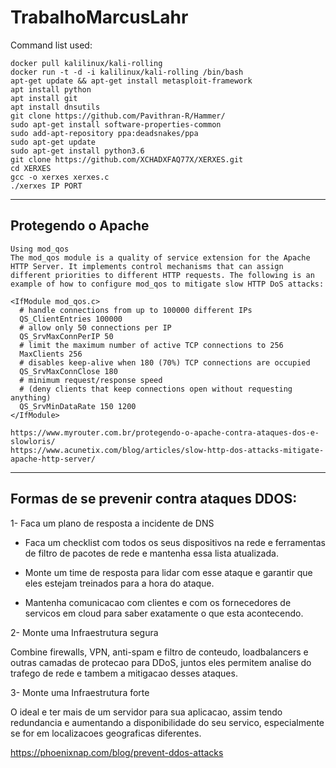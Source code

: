 # TrabalhoMarcusLahr

Command list used:

```
docker pull kalilinux/kali-rolling
docker run -t -d -i kalilinux/kali-rolling /bin/bash
apt-get update && apt-get install metasploit-framework
apt install python
apt install git
apt install dnsutils
git clone https://github.com/Pavithran-R/Hammer/
sudo apt-get install software-properties-common
sudo add-apt-repository ppa:deadsnakes/ppa
sudo apt-get update
sudo apt-get install python3.6
git clone https://github.com/XCHADXFAQ77X/XERXES.git
cd XERXES
gcc -o xerxes xerxes.c
./xerxes IP PORT
```
--- 

## Protegendo o Apache

```
Using mod_qos
The mod_qos module is a quality of service extension for the Apache HTTP Server. It implements control mechanisms that can assign different priorities to different HTTP requests. The following is an example of how to configure mod_qos to mitigate slow HTTP DoS attacks:

<IfModule mod_qos.c>
  # handle connections from up to 100000 different IPs
  QS_ClientEntries 100000
  # allow only 50 connections per IP
  QS_SrvMaxConnPerIP 50
  # limit the maximum number of active TCP connections to 256
  MaxClients 256
  # disables keep-alive when 180 (70%) TCP connections are occupied
  QS_SrvMaxConnClose 180
  # minimum request/response speed 
  # (deny clients that keep connections open without requesting anything)
  QS_SrvMinDataRate 150 1200
</IfModule>
```

    https://www.myrouter.com.br/protegendo-o-apache-contra-ataques-dos-e-slowloris/
    https://www.acunetix.com/blog/articles/slow-http-dos-attacks-mitigate-apache-http-server/
---

## Formas de se prevenir contra ataques DDOS:

1- Faca um plano de resposta a incidente de DNS

   - Faca um checklist com todos os seus dispositivos na rede e ferramentas de filtro de pacotes de rede e mantenha essa lista atualizada.

   - Monte um time de resposta para lidar com esse ataque e garantir que eles estejam treinados para a hora do ataque.

   - Mantenha comunicacao com clientes e com os fornecedores de servicos em cloud para saber exatamente o que esta acontecendo.

2- Monte uma Infraestrutura segura

   Combine firewalls, VPN, anti-spam e filtro de conteudo, loadbalancers e outras camadas de protecao para DDoS, juntos eles permitem analise do trafego de rede e tambem a mitigacao desses ataques.

3- Monte uma Infraestrutura forte

   O ideal e ter mais de um servidor para sua aplicacao, assim tendo redundancia e aumentando a disponibilidade do seu servico, especialmente se for em localizacoes geograficas diferentes.




https://phoenixnap.com/blog/prevent-ddos-attacks
